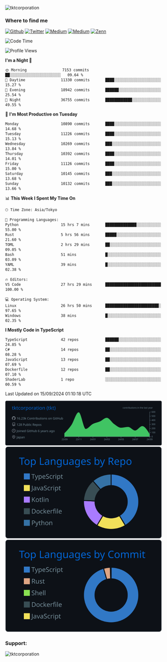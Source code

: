 <p align="left"> <img src="https://komarev.com/ghpvc/?username=tktcorporation&label=Profile%20views&color=0e75b6&style=flat" alt="tktcorporation" /> </p>

<h3>Where to find me</h3>
<p>
<a href="https://github.com/tktcorporation" target="_blank"><img alt="Github" src="https://img.shields.io/badge/GitHub-%2312100E.svg?&style=for-the-badge&logo=Github&logoColor=white" /></a>
<a href="https://twitter.com/tktcorporation" target="_blank"><img alt="Twitter" src="https://img.shields.io/badge/twitter-%231DA1F2.svg?&style=for-the-badge&logo=twitter&logoColor=white" /></a>
<a href="https://www.linkedin.com/in/tktcorporation" target="_blank"><img alt="Medium" src="https://img.shields.io/badge/linkdin-0a66c2.svg?&style=for-the-badge&logo=linkedin&logoColor=white" /></a>
<a href="https://qiita.com/tktcorporation" target="_blank"><img alt="Medium" src="https://img.shields.io/badge/qiita-55C500.svg?&style=for-the-badge&logo=qiita&logoColor=white" /></a>
<a href="https://zenn.dev/tktcorporation" target="_blank"><img alt="Zenn" src="https://img.shields.io/badge/Zenn-3EA8FF.svg?&style=for-the-badge&logo=Zenn&logoColor=white" /></a>
</p>
  
<!--START_SECTION:waka-->
![Code Time](http://img.shields.io/badge/Code%20Time-1%2C741%20hrs%2023%20mins-blue)

![Profile Views](http://img.shields.io/badge/Profile%20Views-0-blue)

**I'm a Night 🦉** 

```text
🌞 Morning                7153 commits        ██░░░░░░░░░░░░░░░░░░░░░░░   09.64 % 
🌆 Daytime                11330 commits       ████░░░░░░░░░░░░░░░░░░░░░   15.27 % 
🌃 Evening                18942 commits       ██████░░░░░░░░░░░░░░░░░░░   25.54 % 
🌙 Night                  36755 commits       ████████████░░░░░░░░░░░░░   49.55 % 
```
📅 **I'm Most Productive on Tuesday** 

```text
Monday                   10890 commits       ████░░░░░░░░░░░░░░░░░░░░░   14.68 % 
Tuesday                  11226 commits       ████░░░░░░░░░░░░░░░░░░░░░   15.13 % 
Wednesday                10269 commits       ███░░░░░░░░░░░░░░░░░░░░░░   13.84 % 
Thursday                 10392 commits       ████░░░░░░░░░░░░░░░░░░░░░   14.01 % 
Friday                   11126 commits       ████░░░░░░░░░░░░░░░░░░░░░   15.00 % 
Saturday                 10145 commits       ███░░░░░░░░░░░░░░░░░░░░░░   13.68 % 
Sunday                   10132 commits       ███░░░░░░░░░░░░░░░░░░░░░░   13.66 % 
```


📊 **This Week I Spent My Time On** 

```text
🕑︎ Time Zone: Asia/Tokyo

💬 Programming Languages: 
Python                   15 hrs 7 mins       ██████████████░░░░░░░░░░░   55.00 % 
Rust                     5 hrs 56 mins       █████░░░░░░░░░░░░░░░░░░░░   21.60 % 
TOML                     2 hrs 29 mins       ██░░░░░░░░░░░░░░░░░░░░░░░   09.05 % 
Bash                     51 mins             █░░░░░░░░░░░░░░░░░░░░░░░░   03.09 % 
YAML                     39 mins             █░░░░░░░░░░░░░░░░░░░░░░░░   02.38 % 

🔥 Editors: 
VS Code                  27 hrs 29 mins      █████████████████████████   100.00 % 

💻 Operating System: 
Linux                    26 hrs 50 mins      ████████████████████████░   97.65 % 
Windows                  38 mins             █░░░░░░░░░░░░░░░░░░░░░░░░   02.35 % 
```

**I Mostly Code in TypeScript** 

```text
TypeScript               42 repos            ██████░░░░░░░░░░░░░░░░░░░   24.85 % 
C#                       14 repos            ██░░░░░░░░░░░░░░░░░░░░░░░   08.28 % 
JavaScript               13 repos            ██░░░░░░░░░░░░░░░░░░░░░░░   07.69 % 
Dockerfile               12 repos            ██░░░░░░░░░░░░░░░░░░░░░░░   07.10 % 
ShaderLab                1 repo              ░░░░░░░░░░░░░░░░░░░░░░░░░   00.59 % 
```




 Last Updated on 15/09/2024 01:10:18 UTC
<!--END_SECTION:waka-->

[![](https://raw.githubusercontent.com/tktcorporation/tktcorporation/master/profile-summary-card-output/github_dark/0-profile-details.svg)](https://github.com/vn7n24fzkq/github-profile-summary-cards)
[![](https://raw.githubusercontent.com/tktcorporation/tktcorporation/master/profile-summary-card-output/github_dark/1-repos-per-language.svg)](https://github.com/vn7n24fzkq/github-profile-summary-cards) [![](https://raw.githubusercontent.com/tktcorporation/tktcorporation/master/profile-summary-card-output/github_dark/2-most-commit-language.svg)](https://github.com/vn7n24fzkq/github-profile-summary-cards)

<h3 align="left">Support:</h3>
<p><a href="https://www.buymeacoffee.com/tktcorporation"> <img align="left" src="https://cdn.buymeacoffee.com/buttons/v2/default-yellow.png" height="50" width="210" alt="tktcorporation" /></a></p><br><br>
